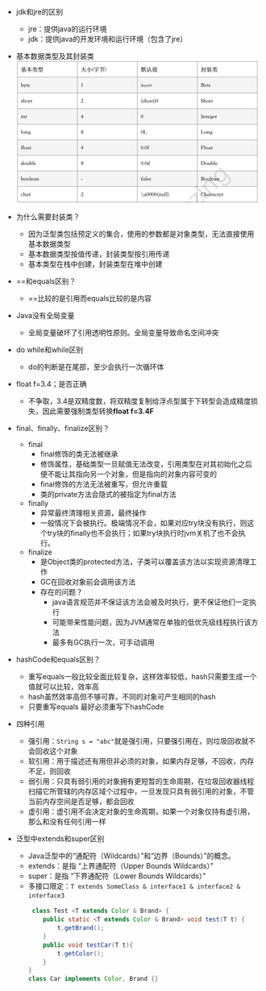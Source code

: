
- jdk和jre的区别
    - jre：提供java的运行环境
    - jdk：提供java的开发环境和运行环境（包含了jre）
- 基本数据类型及其封装类
    ![](/assets/iShot2020-10-12下午06.30.51.png)
- 为什么需要封装类？
    - 因为泛型类包括预定义的集合，使用的参数都是对象类型，无法直接使用基本数据类型
    - 基本数据类型按值传递，封装类型按引用传递
    - 基本类型在栈中创建，封装类型在堆中创建
- ==和equals区别？
    - ==比较的是引用而equals比较的是内容
- Java没有全局变量
    - 全局变量破坏了引用透明性原则。全局变量导致命名空间冲突
- do while和while区别
    - do的判断是在尾部，至少会执行一次循环体
- float f=3.4；是否正确
    - 不争取，3.4是双精度数，将双精度复制给浮点型属于下转型会造成精度损失，因此需要强制类型转换**float f=3.4F** 
- final、finally、finalize区别？
    - final
        - final修饰的类无法被继承
        - 修饰属性，基础类型一旦赋值无法改变，引用类型在对其初始化之后便不能让其指向另一个对象，但是指向的对象内容可变的
        - final修饰的方法无法被重写，但允许重载
        - 类的private方法会隐式的被指定为final方法
    - finally
        - 异常最终清理相关资源，最终操作
        - 一般情况下会被执行。极端情况不会，如果对应try块没有执行，则这个try块的finally也不会执行；如果try块执行时jvm关机了也不会执行。
    - finalize
        - 是Object类的protected方法，子类可以覆盖该方法以实现资源清理工作
        - GC在回收对象前会调用该方法
        - 存在的问题？
            - java语言规范并不保证该方法会被及时执行，更不保证他们一定执行
            - 可能带来性能问题，因为JVM通常在单独的低优先级线程执行该方法
            - 最多有GC执行一次，可手动调用
- hashCode和equals区别？
    - 重写equals一般比较全面比较复杂，这样效率较低，hash只需要生成一个值就可以比较，效率高
    - hash虽然效率高但不够可靠，不同的对象可产生相同的hash
    - 只要重写equals 最好必须重写下hashCode
    
- 四种引用
    - 强引用：`String s = "abc"`就是强引用，只要强引用在，则垃圾回收就不会回收这个对象
    - 软引用：用于描述还有用但非必须的对象，如果内存足够，不回收，内存不足，则回收
    - 弱引用：只具有弱引用的对象拥有更短暂的生命周期，在垃圾回收器线程扫描它所管辖的内存区域个过程中，一旦发现只具有弱引用的对象，不管当前内存空间是否足够，都会回收
    - 虚引用：虚引用不会决定对象的生命周期，如果一个对象仅持有虚引用，那么和没有任何引用一样
    
- 泛型中extends和super区别
    - Java泛型中的“通配符（Wildcards）”和“边界（Bounds）”的概念。
    - extends：是指 “上界通配符（Upper Bounds Wildcards）”
    - super：是指 “下界通配符（Lower Bounds Wildcards）”
    - 多接口限定：`T extends SomeClass & interface1 & interface2 & interface3`
        ```java
         class Test <T extends Color & Brand> {
            public static <T extends Color & Brand> void test(T t) {
                t.getBrand();
            }    
            public void testCar(T t){
                t.getColor();
            }    
        }
        class Car implements Color, Brand {}
        ```

    
    
    
    
    